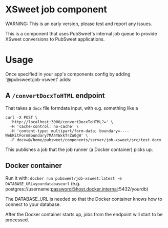 # XSweet job component

WARNING: This is an early version, please test and report any issues.

This is a component that uses PubSweet's internal job queue to provide XSweet conversions to PubSweet applications.

# Usage

Once specified in your app's components config by adding '@pubsweet/job-xsweet' adds:

## A `/convertDocxToHTML` endpoint

That takes a `docx` file formdata input, with e.g. something like a

```
curl -X POST \
  'http://localhost:3000/convertDocxToHTML?=' \
  -H 'cache-control: no-cache' \
  -H 'content-type: multipart/form-data; boundary=----WebKitFormBoundary7MA4YWxkTrZu0gW' \
  -F docx=@/home/pubsweet/components/server/job-xsweet/src/test.docx
```

This publishes a job that the job runner (a Docker container) picks up.

## Docker container

Run it with: `docker run pubsweet/job-xsweet:latest -e DATABASE_URL=yourdatabaseurl` (e.g. postgres://username:password@host.docker.internal:5432/yourdb)

The DATABASE_URL is needed so that the Docker container knows how to connect to your database.

After the Docker container starts up, jobs from the endpoint will start to be processed.
